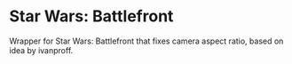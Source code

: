 # Star Wars: Battlefront
Wrapper for Star Wars: Battlefront that fixes camera aspect ratio, based on idea by ivanproff.
